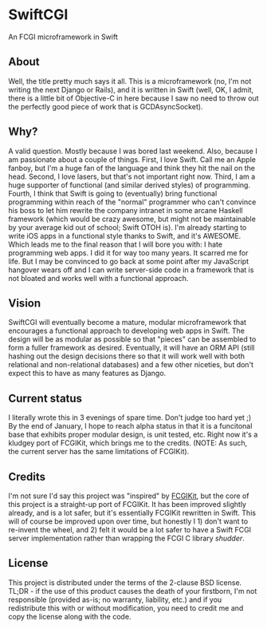 # SwiftCGI
An FCGI microframework in Swift

## About
Well, the title pretty much says it all. This is a microframework (no, I'm not writing the next Django or Rails),
and it is written in Swift (well, OK, I admit, there is a little bit of Objective-C in here because I saw no need
to throw out the perfectly good piece of work that is GCDAsyncSocket).

## Why?
A valid question. Mostly because I was bored last weekend. Also, because I am passionate about a couple of things.
First, I love Swift. Call me an Apple fanboy, but I'm a huge fan of the language and think they hit the nail on the
head. Second, I love lasers, but that's not important right now. Third, I am a huge supporter of functional (and
similar derived styles) of programming. Fourth, I think that Swift is going to (eventually) bring functional
programming within reach of the "normal" programmer who can't convince his boss to let him rewrite the company
intranet in some arcane Haskell framework (which would be crazy awesome, but might not be maintainable by your
average kid out of school; Swift OTOH is). I'm already starting to write iOS apps in a functional style thanks to
Swift, and it's AWESOME. Which leads me to the final reason that I will bore you with: I hate programming web apps.
I did it for way too many years. It scarred me for life. But I may be convinced to go back at some point after my
JavaScript hangover wears off and I can write server-side code in a framework that is not bloated and works well with
a functional approach.

## Vision
SwiftCGI will eventually become a mature, modular microframework that encourages a functional approach to developing
web apps in Swift. The design will be as modular as possible so that "pieces" can be assembled to form a fuller
framework as desired. Eventually, it will have an ORM API (still hashing out the design decisions there so that it
will work well with both relational and non-relational databases) and a few other niceties, but don't expect this to
have as many features as Django.

## Current status
I literally wrote this in 3 evenings of spare time. Don't judge too hard yet ;) By the end of January, I hope to
reach alpha status in that it is a funcitonal base that exhibits proper modular design, is unit tested, etc.
Right now it's a kludgey port of FCGIKit, which brings me to the credits. (NOTE: As such, the current server
has the same limitations of FCGIKit).

## Credits
I'm not sure I'd say this project was "inspired" by [FCGIKit](https://github.com/fervo/FCGIKit), but the core of this project is a straight-up port of
FCGIKit. It has been improved slightly already, and is a lot safer, but it's essentially FCGIKit rewritten in Swift.
This will of course be improved upon over time, but honestly I 1) don't want to re-invent the wheel, and 2) felt
it would be a lot safer to have a Swift FCGI server implementation rather than wrapping the FCGI C library *shudder*.

## License
This project is distributed under the terms of the 2-clause BSD license. TL;DR - if the use of this product causes
the death of your firstborn, I'm not responsible (provided as-is; no warranty, liability, etc.) and if you redistribute
this with or without modification, you need to credit me and copy the license along with the code.
